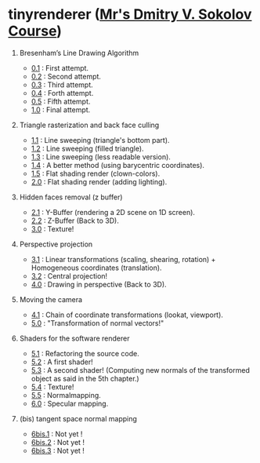 # tinyrenderer ([Mr's Dmitry V. Sokolov Course](https://github.com/ssloy/tinyrenderer/wiki))

1. Bresenham’s Line Drawing Algorithm
    * [0.1](https://github.com/sT4R3K/tinyrenderer/tree/0.1) : First attempt.
    * [0.2](https://github.com/sT4R3K/tinyrenderer/tree/0.2) : Second attempt.
    * [0.3](https://github.com/sT4R3K/tinyrenderer/tree/0.3) : Third attempt.
    * [0.4](https://github.com/sT4R3K/tinyrenderer/tree/0.4) : Forth attempt.
    * [0.5](https://github.com/sT4R3K/tinyrenderer/tree/0.5) : Fifth attempt.
    * [1.0](https://github.com/sT4R3K/tinyrenderer/tree/1.0) : Final attempt.

2. Triangle rasterization and back face culling
   * [1.1](https://github.com/sT4R3K/tinyrenderer/tree/1.1) : Line sweeping (triangle's bottom part).
   * [1.2](https://github.com/sT4R3K/tinyrenderer/tree/1.2) : Line sweeping (filled triangle).
   * [1.3](https://github.com/sT4R3K/tinyrenderer/tree/1.3) : Line sweeping (less readable version).
   * [1.4](https://github.com/sT4R3K/tinyrenderer/tree/1.4) : A better method (using barycentric coordinates).
   * [1.5](https://github.com/sT4R3K/tinyrenderer/tree/1.5) : Flat shading render (clown-colors).
   * [2.0](https://github.com/sT4R3K/tinyrenderer/tree/2.0) : Flat shading render (adding lighting).

3. Hidden faces removal (z buffer)
   * [2.1](https://github.com/sT4R3K/tinyrenderer/tree/2.1) : Y-Buffer (rendering a 2D scene on 1D screen).
   * [2.2](https://github.com/sT4R3K/tinyrenderer/tree/2.2) : Z-Buffer (Back to 3D).
   * [3.0](https://github.com/sT4R3K/tinyrenderer/tree/3.0) : Texture!
   
4. Perspective projection
   * [3.1](https://github.com/sT4R3K/tinyrenderer/tree/3.1) : Linear transformations (scaling, shearing, rotation) + Homogeneous coordinates (translation).
   * [3.2](https://github.com/sT4R3K/tinyrenderer/tree/3.2) : Central projection!
   * [4.0](https://github.com/sT4R3K/tinyrenderer/tree/4.0) : Drawing in perspective (Back to 3D).

5. Moving the camera   
   * [4.1](https://github.com/sT4R3K/tinyrenderer/tree/4.1) : Chain of coordinate transformations (lookat, viewport).
   * [5.0](https://github.com/sT4R3K/tinyrenderer/tree/5.0) : "Transformation of normal vectors!"
   
6. Shaders for the software renderer
   * [5.1](https://github.com/sT4R3K/tinyrenderer/tree/5.1) : Refactoring the source code.
   * [5.2](https://github.com/sT4R3K/tinyrenderer/tree/5.2) : A first shader!
   * [5.3](https://github.com/sT4R3K/tinyrenderer/tree/5.3) : A second shader! (Computing new normals of the transformed object as said in the 5th chapter.)
   * [5.4](https://github.com/sT4R3K/tinyrenderer/tree/5.4) : Texture!
   * [5.5](https://github.com/sT4R3K/tinyrenderer/tree/5.5) : Normalmapping.
   * [6.0](https://github.com/sT4R3K/tinyrenderer/tree/6.0) : Specular mapping.

6. (bis) tangent space normal mapping
   * [6bis.1](https://github.com/sT4R3K/tinyrenderer/tree/6bis.1) : Not yet !
   * [6bis.2](https://github.com/sT4R3K/tinyrenderer/tree/6bis.2) : Not yet !
   * [6bis.3](https://github.com/sT4R3K/tinyrenderer/tree/6bis.3) : Not yet !
